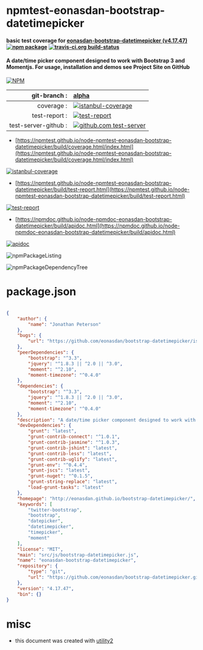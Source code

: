 # npmtest-eonasdan-bootstrap-datetimepicker

#### basic test coverage for  [eonasdan-bootstrap-datetimepicker (v4.17.47)](http://eonasdan.github.io/bootstrap-datetimepicker/)  [![npm package](https://img.shields.io/npm/v/npmtest-eonasdan-bootstrap-datetimepicker.svg?style=flat-square)](https://www.npmjs.org/package/npmtest-eonasdan-bootstrap-datetimepicker) [![travis-ci.org build-status](https://api.travis-ci.org/npmtest/node-npmtest-eonasdan-bootstrap-datetimepicker.svg)](https://travis-ci.org/npmtest/node-npmtest-eonasdan-bootstrap-datetimepicker)

#### A date/time picker component designed to work with Bootstrap 3 and Momentjs. For usage, installation and demos see Project Site on GitHub

[![NPM](https://nodei.co/npm/eonasdan-bootstrap-datetimepicker.png?downloads=true&downloadRank=true&stars=true)](https://www.npmjs.com/package/eonasdan-bootstrap-datetimepicker)

| git-branch : | [alpha](https://github.com/npmtest/node-npmtest-eonasdan-bootstrap-datetimepicker/tree/alpha)|
|--:|:--|
| coverage : | [![istanbul-coverage](https://npmtest.github.io/node-npmtest-eonasdan-bootstrap-datetimepicker/build/coverage.badge.svg)](https://npmtest.github.io/node-npmtest-eonasdan-bootstrap-datetimepicker/build/coverage.html/index.html)|
| test-report : | [![test-report](https://npmtest.github.io/node-npmtest-eonasdan-bootstrap-datetimepicker/build/test-report.badge.svg)](https://npmtest.github.io/node-npmtest-eonasdan-bootstrap-datetimepicker/build/test-report.html)|
| test-server-github : | [![github.com test-server](https://npmtest.github.io/node-npmtest-eonasdan-bootstrap-datetimepicker/GitHub-Mark-32px.png)](https://npmtest.github.io/node-npmtest-eonasdan-bootstrap-datetimepicker/build/app/index.html) | | build-artifacts : | [![build-artifacts](https://npmtest.github.io/node-npmtest-eonasdan-bootstrap-datetimepicker/glyphicons_144_folder_open.png)](https://github.com/npmtest/node-npmtest-eonasdan-bootstrap-datetimepicker/tree/gh-pages/build)|

- [https://npmtest.github.io/node-npmtest-eonasdan-bootstrap-datetimepicker/build/coverage.html/index.html](https://npmtest.github.io/node-npmtest-eonasdan-bootstrap-datetimepicker/build/coverage.html/index.html)

[![istanbul-coverage](https://npmtest.github.io/node-npmtest-eonasdan-bootstrap-datetimepicker/build/screenCapture.buildCi.browser.%252Ftmp%252Fbuild%252Fcoverage.lib.html.png)](https://npmtest.github.io/node-npmtest-eonasdan-bootstrap-datetimepicker/build/coverage.html/index.html)

- [https://npmtest.github.io/node-npmtest-eonasdan-bootstrap-datetimepicker/build/test-report.html](https://npmtest.github.io/node-npmtest-eonasdan-bootstrap-datetimepicker/build/test-report.html)

[![test-report](https://npmtest.github.io/node-npmtest-eonasdan-bootstrap-datetimepicker/build/screenCapture.buildCi.browser.%252Ftmp%252Fbuild%252Ftest-report.html.png)](https://npmtest.github.io/node-npmtest-eonasdan-bootstrap-datetimepicker/build/test-report.html)

- [https://npmdoc.github.io/node-npmdoc-eonasdan-bootstrap-datetimepicker/build/apidoc.html](https://npmdoc.github.io/node-npmdoc-eonasdan-bootstrap-datetimepicker/build/apidoc.html)

[![apidoc](https://npmdoc.github.io/node-npmdoc-eonasdan-bootstrap-datetimepicker/build/screenCapture.buildCi.browser.%252Ftmp%252Fbuild%252Fapidoc.html.png)](https://npmdoc.github.io/node-npmdoc-eonasdan-bootstrap-datetimepicker/build/apidoc.html)

![npmPackageListing](https://npmtest.github.io/node-npmtest-eonasdan-bootstrap-datetimepicker/build/screenCapture.npmPackageListing.svg)

![npmPackageDependencyTree](https://npmtest.github.io/node-npmtest-eonasdan-bootstrap-datetimepicker/build/screenCapture.npmPackageDependencyTree.svg)



# package.json

```json

{
    "author": {
        "name": "Jonathan Peterson"
    },
    "bugs": {
        "url": "https://github.com/eonasdan/bootstrap-datetimepicker/issues"
    },
    "peerDependencies": {
        "bootstrap": "^3.3",
        "jquery": "^1.8.3 || ^2.0 || ^3.0",
        "moment": "^2.10",
        "moment-timezone": "^0.4.0"
    },
    "dependencies": {
        "bootstrap": "^3.3",
        "jquery": "^1.8.3 || ^2.0 || ^3.0",
        "moment": "^2.10",
        "moment-timezone": "^0.4.0"
    },
    "description": "A date/time picker component designed to work with Bootstrap 3 and Momentjs. For usage, installation and demos see Project Site on GitHub",
    "devDependencies": {
        "grunt": "latest",
        "grunt-contrib-connect": "^1.0.1",
        "grunt-contrib-jasmine": "^1.0.3",
        "grunt-contrib-jshint": "latest",
        "grunt-contrib-less": "latest",
        "grunt-contrib-uglify": "latest",
        "grunt-env": "^0.4.4",
        "grunt-jscs": "latest",
        "grunt-nuget": "^0.1.5",
        "grunt-string-replace": "latest",
        "load-grunt-tasks": "latest"
    },
    "homepage": "http://eonasdan.github.io/bootstrap-datetimepicker/",
    "keywords": [
        "twitter-bootstrap",
        "bootstrap",
        "datepicker",
        "datetimepicker",
        "timepicker",
        "moment"
    ],
    "license": "MIT",
    "main": "src/js/bootstrap-datetimepicker.js",
    "name": "eonasdan-bootstrap-datetimepicker",
    "repository": {
        "type": "git",
        "url": "https://github.com/eonasdan/bootstrap-datetimepicker.git"
    },
    "version": "4.17.47",
    "bin": {}
}
```



# misc
- this document was created with [utility2](https://github.com/kaizhu256/node-utility2)

